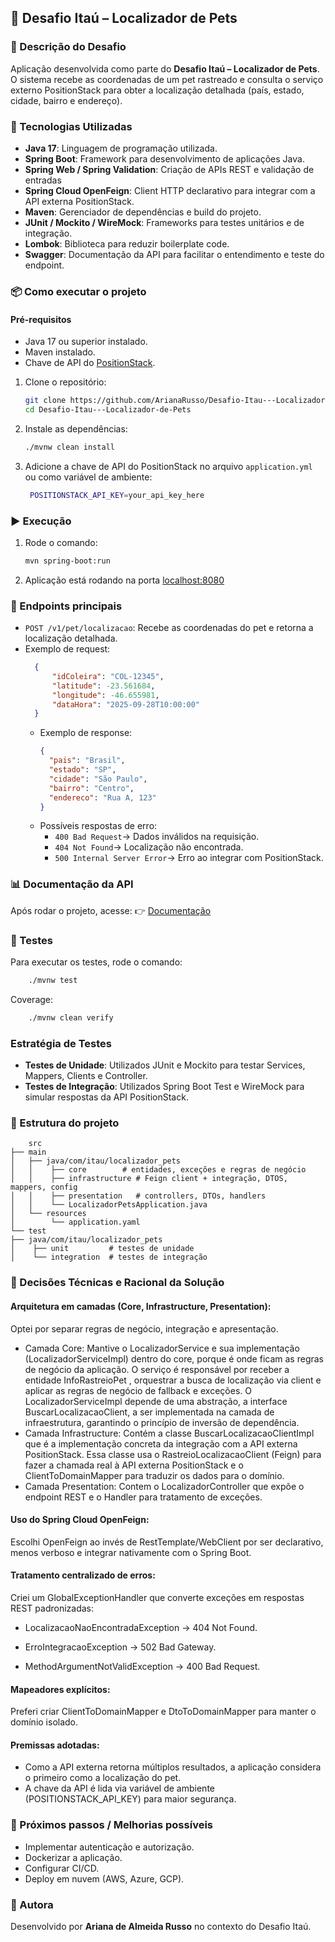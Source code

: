 
## 🐾 Desafio Itaú – Localizador de Pets

### 📖 Descrição do Desafio
Aplicação desenvolvida como parte do **Desafio Itaú – Localizador de Pets**.
O sistema recebe as coordenadas de um pet rastreado e consulta o serviço externo PositionStack para obter a localização
detalhada (país, estado, cidade, bairro e endereço).

### 🚀 Tecnologias Utilizadas
- **Java 17**: Linguagem de programação utilizada.
- **Spring Boot**: Framework para desenvolvimento de aplicações Java.
- **Spring Web / Spring Validation**: Criação de APIs REST e validação de entradas
- **Spring Cloud OpenFeign**: Client HTTP declarativo para integrar com a API externa PositionStack.
- **Maven**: Gerenciador de dependências e build do projeto.
- **JUnit / Mockito / WireMock**: Frameworks para testes unitários e de integração.
- **Lombok**: Biblioteca para reduzir boilerplate code.
- **Swagger**: Documentação da API para facilitar o entendimento e teste do endpoint.

### 📦 Como executar o projeto

#### Pré-requisitos
- Java 17 ou superior instalado.
- Maven instalado.
- Chave de API do [PositionStack](https://positionstack.com/).

1. Clone o repositório:
    ```bash
    git clone https://github.com/ArianaRusso/Desafio-Itau---Localizador-de-Pets.git
    cd Desafio-Itau---Localizador-de-Pets
    ```
2. Instale as dependências:
    ```bash
    ./mvnw clean install
    ```
3. Adicione a chave de API do PositionStack no arquivo `application.yml` ou como variável de ambiente:
    ```bash
     POSITIONSTACK_API_KEY=your_api_key_here

### ▶️ Execução

1. Rode o comando:
    ```bash
    mvn spring-boot:run
    ```
2. Aplicação está rodando na porta [localhost:8080](http://localhost:8080/)

### 📌 Endpoints principais
- `POST /v1/pet/localizacao`: Recebe as coordenadas do pet e retorna a localização detalhada.
- Exemplo de request:
    ```json
      {
          "idColeira": "COL-12345",
          "latitude": -23.561684,
          "longitude": -46.655981,
          "dataHora": "2025-09-28T10:00:00"
      }
  ```
  - Exemplo de response:
      ```json
     {
        "pais": "Brasil",
        "estado": "SP",
        "cidade": "São Paulo",
        "bairro": "Centro",
        "endereco": "Rua A, 123"
    }
    ```
  - Possíveis respostas de erro:
      - `400 Bad Request`→ Dados inválidos na requisição.
      - `404 Not Found`→ Localização não encontrada.
      - `500 Internal Server Error`→ Erro ao integrar com PositionStack.

### 📊 Documentação da API
Após rodar o projeto, acesse:
👉  [Documentação](http://localhost:8080/docs)

### 🧪 Testes
Para executar os testes, rode o comando:
```bash
    ./mvnw test 
```
Coverage: 
```bash
    ./mvnw clean verify
```

### Estratégia de Testes
- **Testes de Unidade**: Utilizados JUnit e Mockito para testar Services, Mappers, Clients e Controller.
- **Testes de Integração**: Utilizados Spring Boot Test e WireMock para simular respostas da API PositionStack.

### 📂 Estrutura do projeto
```text
    src
├── main
│   ├── java/com/itau/localizador_pets
│   │    ├── core        # entidades, exceções e regras de negócio
│   │    ├── infrastructure # Feign client + integração, DTOS, mappers, config
│   │    ├── presentation   # controllers, DTOs, handlers
│   │    └── LocalizadorPetsApplication.java
│   └── resources
│        └── application.yaml
└── test
├── java/com/itau/localizador_pets
│    ├── unit         # testes de unidade
│    └── integration  # testes de integração 
```

### 🧠 Decisões Técnicas e Racional da Solução
#### Arquitetura em camadas (Core, Infrastructure, Presentation):
Optei por separar regras de negócio, integração e apresentação. 
- Camada Core: Mantive o LocalizadorService e sua implementação (LocalizadorServiceImpl) 
dentro do core, porque é onde ficam as regras de negócio da aplicação. O serviço é responsável por receber a entidade InfoRastreioPet
, orquestrar a busca de localização via client e aplicar as regras de negócio de fallback e exceções. O LocalizadorServiceImpl depende de uma abstração, 
a interface BuscarLocalizacaoClient, a ser implementada na camada de infraestrutura, garantindo o princípio de inversão de dependência.
- Camada Infrastructure: Contém a classe BuscarLocalizacaoClientImpl que é a implementação concreta da integração com a API externa PositionStack.
  Essa classe usa o RastreioLocalizacaoClient (Feign) para fazer a chamada real à API externa PositionStack 
e o ClientToDomainMapper para traduzir os dados para o domínio.
- Camada Presentation: Contem o LocalizadorController que expõe o endpoint REST e o Handler para tratamento de exceções.
#### Uso do Spring Cloud OpenFeign:
Escolhi OpenFeign ao invés de RestTemplate/WebClient por ser declarativo, menos verboso e integrar nativamente com o Spring Boot.

#### Tratamento centralizado de erros:
Criei um GlobalExceptionHandler que converte exceções em respostas REST padronizadas:

* LocalizacaoNaoEncontradaException → 404 Not Found.

* ErroIntegracaoException → 502 Bad Gateway.

* MethodArgumentNotValidException → 400 Bad Request.

#### Mapeadores explícitos:
Preferi criar ClientToDomainMapper e DtoToDomainMapper para manter o domínio isolado.

#### Premissas adotadas:
* Como a API externa retorna múltiplos resultados, a aplicação considera o primeiro como a localização do pet.
* A chave da API é lida via variável de ambiente (POSITIONSTACK_API_KEY) para maior segurança.

### 📝 Próximos passos / Melhorias possíveis
- Implementar autenticação e autorização.
- Dockerizar a aplicação.
- Configurar CI/CD.
- Deploy em nuvem (AWS, Azure, GCP).

### 👩‍ Autora
Desenvolvido por **Ariana de Almeida Russo** no contexto do Desafio Itaú.

